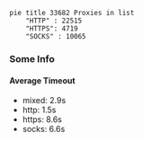 
```mermaid
pie title 33682 Proxies in list
    "HTTP" : 22515
    "HTTPS": 4719
    "SOCKS" : 10065
```

### Some Info
#### Average Timeout

- mixed: 2.9s
- http: 1.5s
- https: 8.6s
- socks: 6.6s
